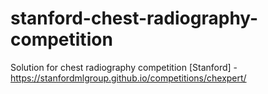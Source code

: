 # stanford-chest-radiography-competition
Solution for chest radiography competition [Stanford] - https://stanfordmlgroup.github.io/competitions/chexpert/
